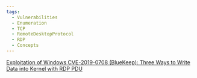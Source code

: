 ```yaml
---
tags:
  - Vulnerabilities
  - Enumeration
  - TCP
  - RemoteDesktopProtocol
  - RDP
  - Concepts
---
```



[Exploitation of Windows CVE-2019-0708 (BlueKeep): Three Ways to Write Data into Kernel with RDP PDU](https://unit42.paloaltonetworks.com/exploitation-of-windows-cve-2019-0708-bluekeep-three-ways-to-write-data-into-the-kernel-with-rdp-pdu/)